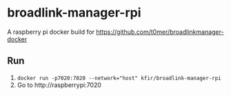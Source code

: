 # broadlink-manager-rpi
A raspberry pi docker build for https://github.com/t0mer/broadlinkmanager-docker

## Run
1. `docker run -p7020:7020 --network="host" kfir/broadlink-manager-rpi`
2. Go to http://raspberrypi:7020
